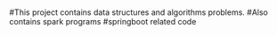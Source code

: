 # 
#This project contains data structures and algorithms problems.
#Also contains spark programs
#springboot related code

